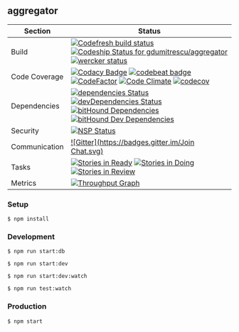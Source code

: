 ## aggregator

| Section | Status |
|---------|--------|
| Build |[![Codefresh build status]( https://g.codefresh.io/api/badges/build?repoOwner=gdumitrescu&repoName=aggregator&branch=master&pipelineName=aggregator&accountName=gdumitrescu_github&type=cf-1)]( https://g.codefresh.io/repositories/gdumitrescu/aggregator/builds?filter=trigger:build;branch:master;service:58a290132ba86a0100b16cff~aggregator) [ ![Codeship Status for gdumitrescu/aggregator](https://codeship.com/projects/34ea2580-b9fe-0133-0d07-7e2e3c15f843/status?branch=master)](https://codeship.com/projects/135608) [![wercker status](https://app.wercker.com/status/8b9f5c1d046c0ca351da1af55c6246ee/s/master "wercker status")](https://app.wercker.com/project/byKey/8b9f5c1d046c0ca351da1af55c6246ee)|
| Code Coverage | [![Codacy Badge](https://api.codacy.com/project/badge/Grade/0cf86c32689c4eb28667b1501dc550dd)](https://www.codacy.com/app/gdumitrescu/aggregator?utm_source=github.com&amp;utm_medium=referral&amp;utm_content=gdumitrescu/aggregator&amp;utm_campaign=Badge_Grade) [![codebeat badge](https://codebeat.co/badges/4e3371b2-a406-4713-837b-571c7b047698)](https://codebeat.co/projects/github-com-gdumitrescu-aggregator) [![CodeFactor](https://www.codefactor.io/repository/github/gdumitrescu/aggregator/badge)](https://www.codefactor.io/repository/github/gdumitrescu/aggregator) [![Code Climate](https://codeclimate.com/github/gdumitrescu/aggregator/badges/gpa.svg)](https://codeclimate.com/github/gdumitrescu/aggregator) [![codecov](https://codecov.io/gh/gdumitrescu/aggregator/branch/master/graph/badge.svg)](https://codecov.io/gh/gdumitrescu/aggregator) |
| Dependencies | [![dependencies Status](https://david-dm.org/gdumitrescu/aggregator/status.svg)](https://david-dm.org/gdumitrescu/aggregator) [![devDependencies Status](https://david-dm.org/gdumitrescu/aggregator/dev-status.svg)](https://david-dm.org/gdumitrescu/aggregator?type=dev) [![bitHound Dependencies](https://www.bithound.io/github/gdumitrescu/aggregator/badges/dependencies.svg)](https://www.bithound.io/github/gdumitrescu/aggregator/master/dependencies/npm) [![bitHound Dev Dependencies](https://www.bithound.io/github/gdumitrescu/aggregator/badges/devDependencies.svg)](https://www.bithound.io/github/gdumitrescu/aggregator/master/dependencies/npm) |
| Security | [![NSP Status](https://nodesecurity.io/orgs/github/projects/13011e1b-1d6b-4717-bff5-6d45c88fa126/badge)](https://nodesecurity.io/orgs/github/projects/13011e1b-1d6b-4717-bff5-6d45c88fa126) |
| Communication | [![Gitter](https://badges.gitter.im/Join Chat.svg)](https://gitter.im/gdumitrescu/aggregator) |
| Tasks | [![Stories in Ready](https://badge.waffle.io/gdumitrescu/aggregator.svg?label=ready&title=Ready)](http://waffle.io/gdumitrescu/aggregator) [![Stories in Doing](https://badge.waffle.io/gdumitrescu/aggregator.svg?label=in%20progress&title=Doing)](http://waffle.io/gdumitrescu/aggregator) [![Stories in Review](https://badge.waffle.io/gdumitrescu/aggregator.svg?label=in%20review&title=Review)](http://waffle.io/gdumitrescu/aggregator) |
| Metrics | [![Throughput Graph](https://graphs.waffle.io/gdumitrescu/aggregator/throughput.svg)](https://waffle.io/gdumitrescu/aggregator/metrics) |


### Setup

`$ npm install`

### Development

`$ npm run start:db`

`$ npm run start:dev`

`$ npm run start:dev:watch`

`$ npm run test:watch`

### Production

`$ npm start`
